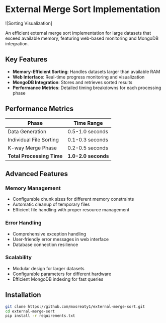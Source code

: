 # External Merge Sort Implementation

![Sorting Visualization]<!-- Replace with actual visualization -->

An efficient external merge sort implementation for large datasets that exceed available memory, featuring web-based monitoring and MongoDB integration.

## Key Features

- **Memory-Efficient Sorting**: Handles datasets larger than available RAM
- **Web Interface**: Real-time progress monitoring and visualization
- **MongoDB Integration**: Stores and retrieves sorted results
- **Performance Metrics**: Detailed timing breakdowns for each processing phase

## Performance Metrics

| Phase                     | Time Range       |
|---------------------------|------------------|
| Data Generation           | 0.5-1.0 seconds  |
| Individual File Sorting    | 0.1-0.3 seconds |
| K-way Merge Phase         | 0.2-0.5 seconds |
| **Total Processing Time** | **1.0-2.0 seconds** |

## Advanced Features

### Memory Management
- Configurable chunk sizes for different memory constraints
- Automatic cleanup of temporary files
- Efficient file handling with proper resource management

### Error Handling
- Comprehensive exception handling
- User-friendly error messages in web interface
- Database connection resilience

### Scalability
- Modular design for larger datasets
- Configurable parameters for different hardware
- Efficient MongoDB indexing for fast queries

## Installation

```bash
git clone https://github.com/mosreaty1/external-merge-sort.git
cd external-merge-sort
pip install -r requirements.txt

